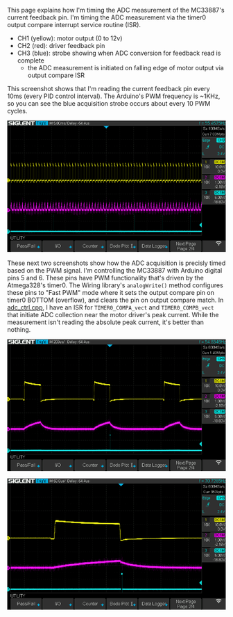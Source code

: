 This page explains how I'm timing the ADC measurement of the MC33887's current feedback pin. I'm timing the ADC measurement via the timer0 output compare interrupt service routine (ISR).

 * CH1 (yellow): motor output (0 to 12v)
 * CH2 (red): driver feedback pin
 * CH3 (blue): strobe showing when ADC conversion for feedback read is complete
   * the ADC measurement is initiated on falling edge of motor output via output compare ISR

This screenshot shows that I'm reading the current feedback pin every 10ms (every PID control interval). The Arduino's PWM frequency is \~1KHz, so you can see the blue acquisition strobe occurs about every 10 PWM cycles.

![curr_feedback_acq0](curr_feedback_acq0.png)

These next two screenshots show how the ADC acquisition is precisly timed based on the PWM signal. I'm controlling the MC33887 with Arduino digital pins 5 and 6. These pins have PWM functionality that's driven by the Atmega328's timer0. The Wiring library's `analogWrite()` method configures these pins to "Fast PWM" mode where it sets the output compare pin on timer0 BOTTOM (overflow), and clears the pin on output compare match. In [adc_ctrl.cpp](/src/avr/EThrottle/adc_ctrl.cpp), I have an ISR for `TIMER0_COMPA_vect` and `TIMER0_COMPB_vect` that initiate ADC collection near the motor driver's peak current. While the measurement isn't reading the absolute peak current, it's better than nothing.

![curr_feedback_acq1](curr_feedback_acq1.png)

![curr_feedback_acq2](curr_feedback_acq2.png)
